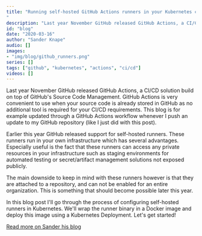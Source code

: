 ```yaml
---
title: "Running self-hosted GitHub Actions runners in your Kubernetes cluster
"
description: "Last year November GitHub released GitHub Actions, a CI/CD solution build on top of GitHub's Source Code Management. GitHub Actions is very convenient to use when your source code is already stored in GitHub as no additional tool is required for your CI/CD requirements. This blog is for example updated through a GitHub Actions workflow whenever I push an update to my GitHub repository (like I just did with this post)." 
id: "blog"
date: "2020-03-16"
author: "Sander Knape"
audio: []
images:
- "img/blog/github_runners.png"
series: []
tags: ["github", "kubernetes", "actions", "ci/cd"]
videos: []
---
```

Last year November GitHub released GitHub Actions, a CI/CD solution build on top of GitHub's Source Code Management. GitHub Actions is very convenient to use when your source code is already stored in GitHub as no additional tool is required for your CI/CD requirements. This blog is for example updated through a GitHub Actions workflow whenever I push an update to my GitHub repository (like I just did with this post).

Earlier this year GitHub released support for self-hosted runners. These runners run in your own infrastructure which has several advantages. Especially useful is the fact that these runners can access any private resources in your infrastructure such as staging environments for automated testing or secret/artifact management solutions not exposed publicly.

The main downside to keep in mind with these runners however is that they are attached to a repository, and can not be enabled for an entire organization. This is something that should become possible later this year.

In this blog post I'll go through the process of configuring self-hosted runners in Kubernetes. We'll wrap the runner binary in a Docker image and deploy this image using a Kubernetes Deployment. Let's get started!

[Read more on Sander his blog](https://sanderknape.com/2020/03/self-hosted-github-actions-runner-kubernetes/)